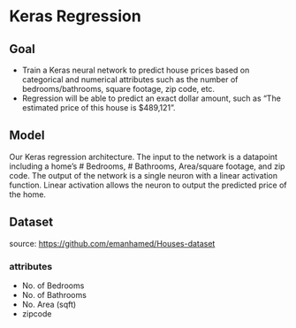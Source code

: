 # Keras Regression

## Goal
- Train a Keras neural network to predict house prices based on categorical and numerical attributes such as the number of bedrooms/bathrooms, square footage, zip code, etc.
- Regression will be able to predict an exact dollar amount, such as “The estimated price of this house is $489,121”.

## Model
Our Keras regression architecture. 
The input to the network is a datapoint including a home’s # Bedrooms, # Bathrooms, Area/square footage, and zip code. 
The output of the network is a single neuron with a linear activation function. Linear activation allows the neuron to output the predicted price of the home.

## Dataset
source: https://github.com/emanhamed/Houses-dataset

### attributes
- No. of Bedrooms
- No. of Bathrooms
- No. Area (sqft)
- zipcode
